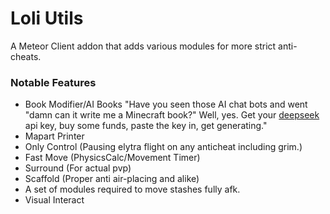 # Loli Utils

A Meteor Client addon that adds various modules for more strict anti-cheats.


### Notable Features

- Book Modifier/AI Books
"Have you seen those AI chat bots and went "damn can it write me a Minecraft book?" Well, yes.
 Get your [deepseek](https://platform.deepseek.com) api key, buy some funds, paste the key in, get generating."
- Mapart Printer
- Only Control (Pausing elytra flight on any anticheat including grim.)
- Fast Move (PhysicsCalc/Movement Timer)
- Surround (For actual pvp) 
- Scaffold (Proper anti air-placing and alike) 
- A set of modules required to move stashes fully afk.
- Visual Interact
